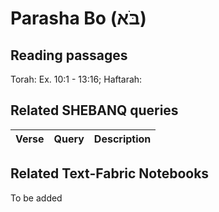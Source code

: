 # Parasha Bo (בֹּא) <a name="start"></a>

## Reading passages

Torah: Ex. 10:1 - 13:16; 
Haftarah: 

## Related SHEBANQ queries

Verse | Query | Description
--- | --- | ---


## Related Text-Fabric Notebooks

To be added

